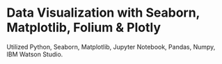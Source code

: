 # Data Visualization with Seaborn, Matplotlib, Folium & Plotly
Utilized Python, Seaborn, Matplotlib, Jupyter Notebook, Pandas, Numpy, IBM Watson Studio.
